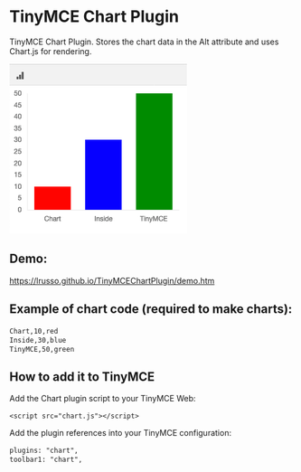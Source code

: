 # TinyMCE Chart Plugin

TinyMCE Chart Plugin. Stores the chart data in the Alt attribute and uses Chart.js for rendering.

![alt screenshot](https://raw.githubusercontent.com/lrusso/TinyMCEChartPlugin/master/Chart.png)

## Demo:

https://lrusso.github.io/TinyMCEChartPlugin/demo.htm

## Example of chart code (required to make charts):

```
Chart,10,red
Inside,30,blue
TinyMCE,50,green
```

## How to add it to TinyMCE

Add the Chart plugin script to your TinyMCE Web:
```
<script src="chart.js"></script> 
```

Add the plugin references into your TinyMCE configuration:
```
plugins: "chart",
toolbar1: "chart",
